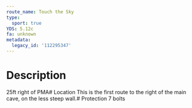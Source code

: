 ```yaml
---
route_name: Touch the Sky
type:
  sport: true
YDS: 5.12c
fa: unknown
metadata:
  legacy_id: '112295347'
---
```

# Description
25ft right of PMA# Location
This is the first route to the right of the main cave, on the less steep wall.# Protection
7 bolts